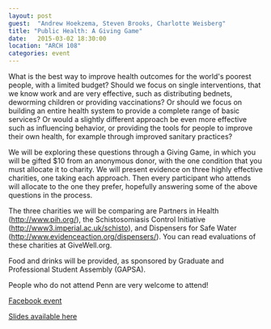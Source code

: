 ```yaml
---
layout: post
guest:  "Andrew Hoekzema, Steven Brooks, Charlotte Weisberg"
title: "Public Health: A Giving Game"
date:   2015-03-02 18:30:00
location: "ARCH 108"
categories: event
---
```


What is the best way to improve health outcomes for the world's poorest people, with a limited budget? Should we focus on single interventions, that we know work and are very effective, such as distributing bednets, deworming children or providing vaccinations? Or should we focus on building an entire health system to provide a complete range of basic services? Or would a slightly different approach be even more effective such as influencing behavior, or providing the tools for people to improve their own health, for example through improved sanitary practices?

We will be exploring these questions through a Giving Game, in which you will be gifted $10 from an anonymous donor, with the one condition that you must allocate it to charity. We will present evidence on three highly effective charities, one taking each approach. Then every participant who attends will allocate to the one they prefer, hopefully answering some of the above questions in the process.

The three charities we will be comparing are Partners in Health (http://www.pih.org/), the Schistosomiasis Control Initiative (http://www3.imperial.ac.uk/schisto), and Dispensers for Safe Water (http://www.evidenceaction.org/dispensers/). You can read evaluations of these charities at GiveWell.org.

Food and drinks will be provided, as sponsored by Graduate and Professional Student Assembly (GAPSA).

People who do not attend Penn are very welcome to attend!

[Facebook event](https://www.facebook.com/events/1622061158024854/)

[Slides available here](https://docs.google.com/presentation/d/1dQx2Ji7AWb4Pm5HsN2tmufPI_fDugQEIam_TfflhJiw/edit#slide=id.p)
